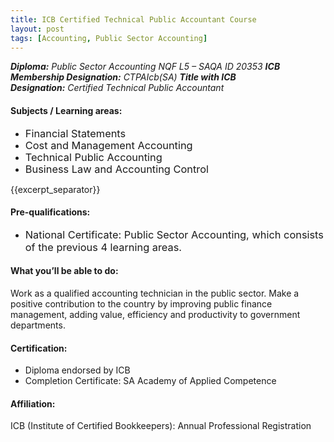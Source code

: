 ```yaml
---
title: ICB Certified Technical Public Accountant Course
layout: post
tags: [Accounting, Public Sector Accounting]
---
```


<address><strong>Diploma:</strong> Public Sector Accounting NQF L5 – SAQA ID 20353
<strong>ICB Membership Designation:</strong> CTPAIcb(SA)
<strong>Title with ICB Designation:</strong> Certified Technical Public Accountant</address>
<h4><strong>Subjects / Learning areas:</strong></h4>
<ul>
	<li><span style="font-size: 1.17em; line-height: 19px;">Financial Statements</span></li>
	<li><span style="font-size: 1.17em; line-height: 19px;">Cost and Management Accounting</span></li>
	<li><span style="font-size: 1.17em; line-height: 19px;">Technical Public Accounting</span></li>
	<li><span style="font-size: 1.17em; line-height: 19px;">Business Law and Accounting Control</span></li>
</ul>

{{excerpt_separator}}

<h4><strong>Pre-qualifications:</strong></h4>
<ul>
	<li><span style="font-size: 1.17em; line-height: 19px;">National Certificate: Public Sector Accounting, which consists of the previous 4 learning areas.</span></li>
</ul>

<h4><strong>What you’ll be able to do:</strong></h4>
Work as a qualified accounting technician in the public sector. Make a positive contribution to the country by improving public finance management, adding value, efficiency and productivity to government departments.
<h4><b>Certification:</b></h4>
<ul>
	<li>Diploma endorsed by ICB</li>
	<li>Completion Certificate: SA Academy of Applied Competence</li>
</ul>
<h4><b>Affiliation:</b></h4>
ICB (Institute of Certified Bookkeepers):
Annual Professional Registration